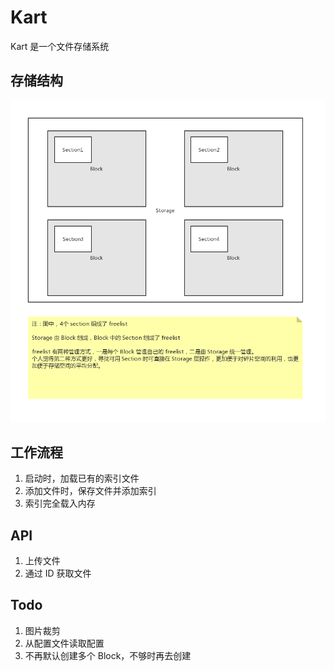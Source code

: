 # Kart
Kart 是一个文件存储系统

## 存储结构
![存储结构](./存储结构.png)

## 工作流程
1. 启动时，加载已有的索引文件
2. 添加文件时，保存文件并添加索引
3. 索引完全载入内存

## API
1. 上传文件
2. 通过 ID 获取文件

## Todo
1. 图片裁剪
2. 从配置文件读取配置
3. 不再默认创建多个 Block，不够时再去创建
